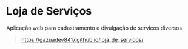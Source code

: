 # Loja de Serviços

Aplicação web para cadastramento e divulgação de serviços diversos

> https://gazuadev8417.github.io/loja_de_servicos/